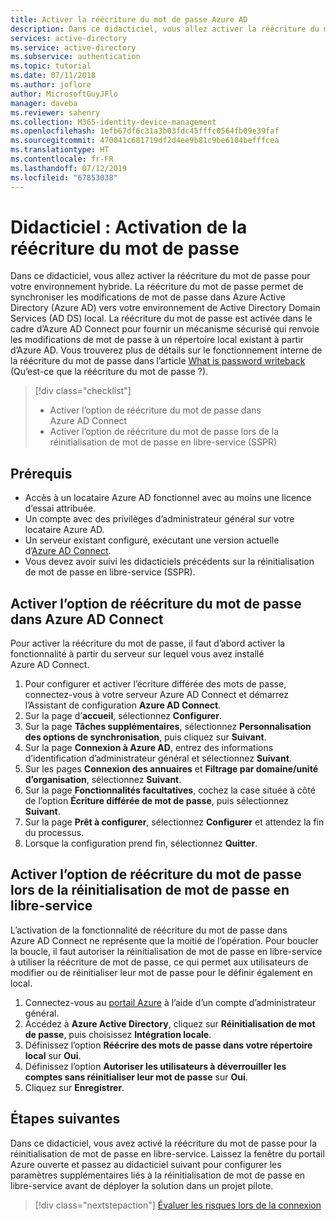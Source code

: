 ```yaml
---
title: Activer la réécriture du mot de passe Azure AD
description: Dans ce didacticiel, vous allez activer la réécriture du mot de passe pour obtenir les modifications de mot de passe initiées sur le cloud vers l’instance AD locale dans le cadre d’Azure AD Connect.
services: active-directory
ms.service: active-directory
ms.subservice: authentication
ms.topic: tutorial
ms.date: 07/11/2018
ms.author: joflore
author: MicrosoftGuyJFlo
manager: daveba
ms.reviewer: sahenry
ms.collection: M365-identity-device-management
ms.openlocfilehash: 1efb67df6c31a3b03fdc45fffc0564fb09e39faf
ms.sourcegitcommit: 470041c681719df2d4ee9b81c9be6104befffcea
ms.translationtype: HT
ms.contentlocale: fr-FR
ms.lasthandoff: 07/12/2019
ms.locfileid: "67853038"
---
```

# <a name="tutorial-enabling-password-writeback"></a>Didacticiel : Activation de la réécriture du mot de passe

Dans ce didacticiel, vous allez activer la réécriture du mot de passe pour votre environnement hybride. La réécriture du mot de passe permet de synchroniser les modifications de mot de passe dans Azure Active Directory (Azure AD) vers votre environnement de Active Directory Domain Services (AD DS) local. La réécriture du mot de passe est activée dans le cadre d’Azure AD Connect pour fournir un mécanisme sécurisé qui renvoie les modifications de mot de passe à un répertoire local existant à partir d’Azure AD. Vous trouverez plus de détails sur le fonctionnement interne de la réécriture du mot de passe dans l’article [What is password writeback](concept-sspr-writeback.md) (Qu’est-ce que la réécriture du mot de passe ?).

> [!div class="checklist"]
> * Activer l’option de réécriture du mot de passe dans Azure AD Connect
> * Activer l’option de réécriture du mot de passe lors de la réinitialisation de mot de passe en libre-service (SSPR)

## <a name="prerequisites"></a>Prérequis

* Accès à un locataire Azure AD fonctionnel avec au moins une licence d’essai attribuée.
* Un compte avec des privilèges d’administrateur général sur votre locataire Azure AD.
* Un serveur existant configuré, exécutant une version actuelle d’[Azure AD Connect](../hybrid/how-to-connect-install-express.md).
* Vous devez avoir suivi les didacticiels précédents sur la réinitialisation de mot de passe en libre-service (SSPR).

## <a name="enable-password-writeback-option-in-azure-ad-connect"></a>Activer l’option de réécriture du mot de passe dans Azure AD Connect

Pour activer la réécriture du mot de passe, il faut d’abord activer la fonctionnalité à partir du serveur sur lequel vous avez installé Azure AD Connect.

1. Pour configurer et activer l’écriture différée des mots de passe, connectez-vous à votre serveur Azure AD Connect et démarrez l’Assistant de configuration **Azure AD Connect**.
2. Sur la page d’**accueil**, sélectionnez **Configurer**.
3. Sur la page **Tâches supplémentaires**, sélectionnez **Personnalisation des options de synchronisation**, puis cliquez sur **Suivant**.
4. Sur la page **Connexion à Azure AD**, entrez des informations d’identification d’administrateur général et sélectionnez **Suivant**.
5. Sur les pages **Connexion des annuaires** et **Filtrage par domaine/unité d’organisation**, sélectionnez **Suivant**.
6. Sur la page **Fonctionnalités facultatives**, cochez la case située à côté de l’option **Écriture différée de mot de passe**, puis sélectionnez **Suivant**.
7. Sur la page **Prêt à configurer**, sélectionnez **Configurer** et attendez la fin du processus.
8. Lorsque la configuration prend fin, sélectionnez **Quitter**.

## <a name="enable-password-writeback-option-in-sspr"></a>Activer l’option de réécriture du mot de passe lors de la réinitialisation de mot de passe en libre-service

L’activation de la fonctionnalité de réécriture du mot de passe dans Azure AD Connect ne représente que la moitié de l’opération. Pour boucler la boucle, il faut autoriser la réinitialisation de mot de passe en libre-service à utiliser la réécriture de mot de passe, ce qui permet aux utilisateurs de modifier ou de réinitialiser leur mot de passe pour le définir également en local.

1. Connectez-vous au [portail Azure](https://portal.azure.com) à l’aide d’un compte d’administrateur général.
2. Accédez à **Azure Active Directory**, cliquez sur **Réinitialisation de mot de passe**, puis choisissez **Intégration locale**.
3. Définissez l’option **Réécrire des mots de passe dans votre répertoire local** sur **Oui**.
4. Définissez l’option **Autoriser les utilisateurs à déverrouiller les comptes sans réinitialiser leur mot de passe** sur **Oui**.
5. Cliquez sur **Enregistrer**.

## <a name="next-steps"></a>Étapes suivantes

Dans ce didacticiel, vous avez activé la réécriture du mot de passe pour la réinitialisation de mot de passe en libre-service. Laissez la fenêtre du portail Azure ouverte et passez au didacticiel suivant pour configurer les paramètres supplémentaires liés à la réinitialisation de mot de passe en libre-service avant de déployer la solution dans un projet pilote.

> [!div class="nextstepaction"]
> [Évaluer les risques lors de la connexion](tutorial-risk-based-sspr-mfa.md)
